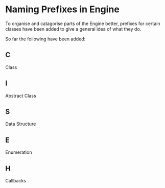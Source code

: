 # Naming Prefixes in Engine
To organise and catagorise parts of the Engine better, prefixes for certain classes have been added to give a general idea of what they do.

So far the following have been added:

## C
Class

## I
Abstract Class

## S
Data Structure

## E
Enumeration

## H
Callbacks